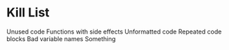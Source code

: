 Kill List
=========
Unused code
Functions with side effects
Unformatted code
Repeated code blocks
Bad variable names
Something 